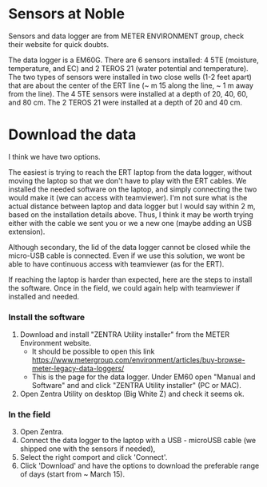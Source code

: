 # Sensors at Noble

Sensors and data logger are from  METER ENVIRONMENT group, check their website for quick doubts.

The data logger is a EM60G.
There are 6 sensors installed: 4 5TE (moisture, temperature, and EC) and 2 TEROS 21 (water potential and temperature).
The two types of sensors were installed in two close wells (1-2 feet apart) that are about the center of the ERT line (~ m 15 along the line, ~ 1 m away from the line).
The 4 5TE sensors were installed at a depth of 20, 40, 60, and 80 cm.
The 2 TEROS 21 were installed at a depth of 20 and 40 cm.

# Download the data

I think we have two options.

The easiest is trying to reach the ERT laptop from the data logger, without moving the laptop so that we don't have to play with the ERT cables.
We installed the needed software on the laptop, and simply connecting the two would make it (we can access with teamviewer).
I'm not sure what is the actual distance between laptop and data logger but I would say within 2 m, based on the installation details above.
Thus, I think it may be worth trying either with the cable we sent you or we a new one (maybe adding an USB extension).

Although secondary, the lid of the data logger cannot be closed while the micro-USB cable is connected.
Even if we use this solution, we wont be able to have continuous access with teamviewer (as for the ERT).

If reaching the laptop is harder than expected, here are the steps to install the software.
Once in the field, we could again help with teamviewer if installed and needed.

### Install the software
1. Download and install "ZENTRA Utility installer" from the METER Environment website.
    * It should be possible to open this link https://www.metergroup.com/environment/articles/buy-browse-meter-legacy-data-loggers/
    * This is the page for the data logger. Under EM60 open "Manual and Software" and and click "ZENTRA Utility installer" (PC or MAC).
2. Open Zentra Utility on desktop (Big White Z) and check it seems ok.

### In the field
3. Open Zentra.
4. Connect the data logger to the laptop with a USB - microUSB cable (we shipped one with the sensors if needed),
5. Select the right comport and click 'Connect'.
5. Click 'Download' and have the options to download the preferable range of days (start from ~ March 15).
